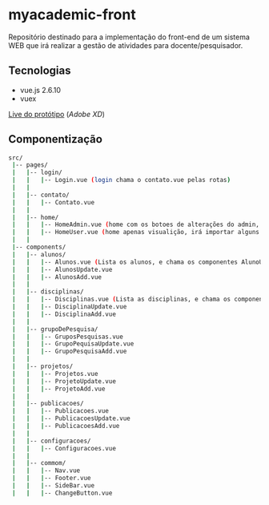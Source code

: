 # myacademic-front
Repositório destinado para a implementação do front-end de um sistema WEB que irá realizar a gestão de atividades para docente/pesquisador.

## Tecnologias
- vue.js 2.6.10
- vuex

[Live do protótipo](https://xd.adobe.com/view/e7428e5e-1892-45eb-4783-34d65ee3c041-9173/?fullscreen) (_Adobe XD_)

## Componentização

```sh
src/
 |-- pages/ 
 |   |-- login/
 |   |   |-- Login.vue (login chama o contato.vue pelas rotas)
 |   |
 |   |-- contato/
 |   |   |-- Contato.vue
 |   |
 |   |-- home/
 |   |   |-- HomeAdmin.vue (home com os botoes de alterações do admin, irá importar alguns componentes)
 |   |   |-- HomeUser.vue (home apenas visualição, irá importar alguns componentes)
 |   |
 |-- components/ 
 |   |-- alunos/
 |   |   |-- Alunos.vue (Lista os alunos, e chama os componentes AlunoUpdate e AlunoAdd)
 |   |   |-- AlunosUpdate.vue
 |   |   |-- AlunosAdd.vue
 |   |
 |   |-- disciplinas/
 |   |   |-- Disciplinas.vue (Lista as disciplinas, e chama os componentes DisciplinaUpdate e DisciplinaAdd)
 |   |   |-- DisciplinaUpdate.vue
 |   |   |-- DisciplinaAdd.vue
 |   |
 |   |-- grupoDePesquisa/
 |   |   |-- GruposPesquisas.vue 
 |   |   |-- GrupoPequisaUpdate.vue
 |   |   |-- GrupoPesquisaAdd.vue
 |   |   
 |   |-- projetos/
 |   |   |-- Projetos.vue 
 |   |   |-- ProjetoUpdate.vue
 |   |   |-- ProjetoAdd.vue
 |   |   
 |   |-- publicacoes/
 |   |   |-- Publicacoes.vue 
 |   |   |-- PublicacoesUpdate.vue
 |   |   |-- PublicacoesAdd.vue
 |   |   
 |   |-- configuracoes/
 |   |   |-- Configuracoes.vue
 |   |
 |   |-- commom/
 |   |   |-- Nav.vue
 |   |   |-- Footer.vue
 |   |   |-- SideBar.vue
 |   |   |-- ChangeButton.vue

```
